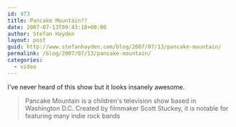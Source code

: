 ```yaml
---
id: 473
title: Pancake Mountain??
date: 2007-07-13T09:43:18+00:00
author: Stefan Hayden
layout: post
guid: http://www.stefanhayden.com/blog/2007/07/13/pancake-mountain/
permalink: /blog/2007/07/13/pancake-mountain/
categories:
  - video
---
```

I've never heard of this show but it looks insanely awesome. <blockquote>Pancake Mountain is a children's television show based in Washington D.C. Created by filmmaker Scott Stuckey, it is notable for featuring many indie rock bands</blockquote>

<object width="425" height="350"><param name="movie" value="http://www.youtube.com/v/8AWvtwZ0nY8"></param><param name="wmode" value="transparent"></param><embed src="http://www.youtube.com/v/8AWvtwZ0nY8" type="application/x-shockwave-flash" wmode="transparent" width="425" height="350"></embed></object>